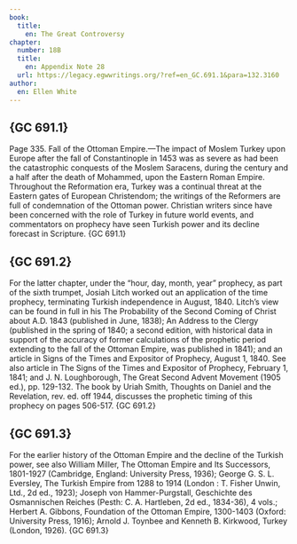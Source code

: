 ```yaml
---
book:
  title:
    en: The Great Controversy
chapter:
  number: 18B
  title:
    en: Appendix Note 28
  url: https://legacy.egwwritings.org/?ref=en_GC.691.1&para=132.3160
author:
  en: Ellen White
---
```


## {GC 691.1}

Page 335. Fall of the Ottoman Empire.—The impact of Moslem Turkey upon Europe after the fall of Constantinople in 1453 was as severe as had been the catastrophic conquests of the Moslem Saracens, during the century and a half after the death of Mohammed, upon the Eastern Roman Empire. Throughout the Reformation era, Turkey was a continual threat at the Eastern gates of European Christendom; the writings of the Reformers are full of condemnation of the Ottoman power. Christian writers since have been concerned with the role of Turkey in future world events, and commentators on prophecy have seen Turkish power and its decline forecast in Scripture. {GC 691.1}

## {GC 691.2}

For the latter chapter, under the “hour, day, month, year” prophecy, as part of the sixth trumpet, Josiah Litch worked out an application of the time prophecy, terminating Turkish independence in August, 1840. Litch’s view can be found in full in his The Probability of the Second Coming of Christ about A.D. 1843 (published in June, 1838); An Address to the Clergy (published in the spring of 1840; a second edition, with historical data in support of the accuracy of former calculations of the prophetic period extending to the fall of the Ottoman Empire, was published in 1841); and an article in Signs of the Times and Expositor of Prophecy, August 1, 1840. See also article in The Signs of the Times and Expositor of Prophecy, February 1, 1841; and J. N. Loughborough, The Great Second Advent Movement (1905 ed.), pp. 129-132. The book by Uriah Smith, Thoughts on Daniel and the Revelation, rev. ed. off 1944, discusses the prophetic timing of this prophecy on pages 506-517. {GC 691.2}

## {GC 691.3}

For the earlier history of the Ottoman Empire and the decline of the Turkish power, see also William Miller, The Ottoman Empire and Its Successors, 1801-1927 (Cambridge, England: University Press, 1936); George G. S. L. Eversley, The Turkish Empire from 1288 to 1914 (London : T. Fisher Unwin, Ltd., 2d ed., 1923); Joseph von Hammer-Purgstall, Geschichte des Osmannischen Reiches (Pesth: C. A. Hartleben, 2d ed., 1834-36), 4 vols.; Herbert A. Gibbons, Foundation of the Ottoman Empire, 1300-1403 (Oxford: University Press, 1916); Arnold J. Toynbee and Kenneth B. Kirkwood, Turkey (London, 1926). {GC 691.3}
